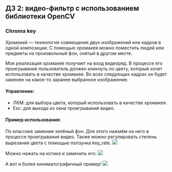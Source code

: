 ## ДЗ 2: видео-фильтр с использованием библиотеки OpenCV

### Chroma key

Хромакей — технология совмещения двух изображений или кадров в одной композиции. С помощью хромакея можно поместить людей или предметы на произвольный фон, снятый в другом месте. 

Моя реализация хромакея получает на вход видеоряд. В процессе его проигрывания пользователь должен кликнуть по цвету, который хочет использовать в качестве хромакея. Во всех следующих кадрах он будет заменен на какое-то заранее выбранное изображение.

#### Управление:

- ЛКМ: для выбора цвета, который использовать в качестве хромакея.
- Esc: для выхода из окна проигрывания видео.

#### Пример использования:

По классике заменим зелёный фон. Для этого нажмём на него в процессе проигрывания видео. Также можно регулировать степень вырезания цвета с помощью ползунка key_rate.
![](examples/chromakey_1.gif)

Можно нажать на котика и заменить его:
![](examples/chromakey_2.gif)

А вот и более кинематографичный пример!
![](examples/chromakey_3.gif)